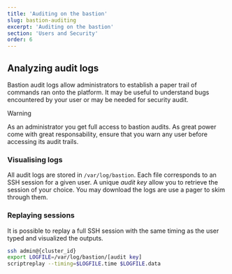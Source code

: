 ```yaml
---
title: 'Auditing on the bastion'
slug: bastion-auditing
excerpt: 'Auditing on the bastion'
section: 'Users and Security'
order: 6
---
```


## Analyzing audit logs
Bastion audit logs allow administrators to establish a paper trail of commands ran onto the
platform. It may be useful to understand bugs encountered by your user or may be needed for
security audit.

> [!warning]
>
> As an administrator you get full access to bastion audits. As great power come with great
responsability, ensure that you warn any user before accessing its audit trails.
>

### Visualising logs
All audit logs are stored in `/var/log/bastion`. Each file corresponds to an SSH session for a
given user. A unique *audit key* allow you to retrieve the session of your choice. You may download the
logs are use a pager to skim through them.

### Replaying sessions
It is possible to replay a full SSH session with the same timing as the user typed and
visualized the outputs.
```bash
ssh admin@{cluster_id}
export LOGFILE=/var/log/bastion/[audit key]
scriptreplay --timing=$LOGFILE.time $LOGFILE.data
```
